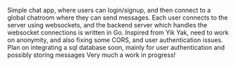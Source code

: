 Simple chat app, where users can login/signup, and then connect to a global chatroom where they can send messages. Each user connects to the server using websockets, and the backend server which handles
the websocket connections is written in Go. 
Inspired from Yik Yak, need to work on anonymity, and also fixing some CORS, and user authentication issues.
Plan on integrating a sql database soon, mainly for user authentication and possibly storing messages
Very much a work in progress!
